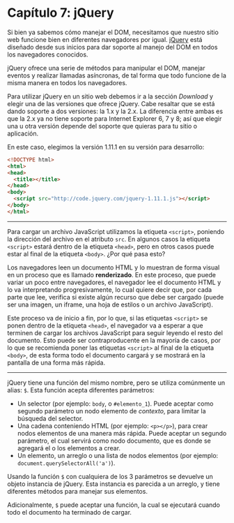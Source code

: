 # Capítulo 7: jQuery

Si bien ya sabemos cómo manejar el DOM, necesitamos que nuestro sitio web funcione bien en diferentes navegadores por igual. [jQuery](http://jquery.com) está diseñado desde sus inicios para dar soporte al manejo del DOM en todos los navegadores conocidos.

jQuery ofrece una serie de métodos para manipular el DOM, manejar eventos y realizar llamadas asíncronas, de tal forma que todo funcione de la misma manera en todos los navegadores.

Para utilizar jQuery en un sitio web debemos ir a la sección *Download* y elegir una de las versiones que ofrece jQuery. Cabe resaltar que se está dando soporte a dos versiones: la 1.x y la 2.x. La diferencia entre ambas es que la 2.x ya no tiene soporte para Internet Explorer 6, 7 y 8; así que elegir una u otra versión depende del soporte que quieras para tu sitio o aplicación.

En este caso, elegimos la versión 1.11.1 en su versión para desarrollo:

```html
<!DOCTYPE html>
<html>
<head>
  <title></title>
</head>
<body>
  <script src="http://code.jquery.com/jquery-1.11.1.js"></script>
</body>
</html>
```

---

Para cargar un archivo JavaScript utilizamos la etiqueta `<script>`, poniendo la dirección del archivo en el atributo `src`. En algunos casos la etiqueta `<script>` estará dentro de la etiqueta `<head>`, pero en otros casos puede estar al final de la etiqueta `<body>`. ¿Por qué pasa esto?

Los navegadores leen un documento HTML y lo muestran de forma visual en un proceso que es llamado __renderizado__. En este proceso, que puede variar un poco entre navegadores, el navegador lee el documento HTML y lo va interpretando progresivamente, lo cual quiere decir que, por cada parte que lee, verifica si existe algún recurso que debe ser cargado (puede ser una imagen, un iframe, una hoja de estilos o un archivo JavaScript).

Este proceso va de inicio a fin, por lo que, si las etiquetas `<script>` se ponen dentro de la etiqueta `<head>`, el navegador va a esperar a que terminen de cargar los archivos JavaScript para seguir leyendo el resto del documento. Esto puede ser contraproducente en la mayoría de casos, por lo que se recomienda poner las etiquetas `<script>` al final de la etiqueta `<body>`, de esta forma todo el documento cargará y se mostrará en la pantalla de una forma más rápida.

---

jQuery tiene una función del mismo nombre, pero se utiliza comúnmente un alias: `$`. Esta función acepta diferentes parámetros:

* Un selector (por ejemplo: `body`, o `#elemento_1`). Puede aceptar como segundo parámetro un nodo elemento de *contexto*, para limitar la búsqueda del selector.
* Una cadena conteniendo HTML (por ejemplo: `<p></p>`), para crear nodos elementos de una manera más rápida. Puede aceptar un segundo parámetro, el cual servirá como nodo documento, que es donde se agregará el o los elementos a crear.
* Un elemento, un arreglo o una lista de nodos elementos (por ejemplo: `document.querySelectorAll('a')`).

Usando la función `$` con cualquiera de los 3 parámetros se devuelve un objeto instancia de jQuery. Esta instancia es parecida a un arreglo, y tiene diferentes métodos para manejar sus elementos.

Adicionalmente, `$` puede aceptar una función, la cual se ejecutará cuando todo el documento ha terminado de cargar.